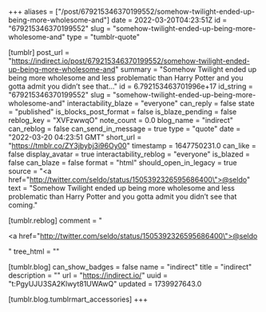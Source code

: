 +++
aliases = ["/post/679215346370199552/somehow-twilight-ended-up-being-more-wholesome-and"]
date = 2022-03-20T04:23:51Z
id = "679215346370199552"
slug = "somehow-twilight-ended-up-being-more-wholesome-and"
type = "tumblr-quote"

[tumblr]
post_url = "https://indirect.io/post/679215346370199552/somehow-twilight-ended-up-being-more-wholesome-and"
summary = "Somehow Twilight ended up being more wholesome and less problematic than Harry Potter and you gotta admit you didn’t see that..."
id = 6.792153463701996e+17
id_string = "679215346370199552"
slug = "somehow-twilight-ended-up-being-more-wholesome-and"
interactability_blaze = "everyone"
can_reply = false
state = "published"
is_blocks_post_format = false
is_blaze_pending = false
reblog_key = "XVFzwwqO"
note_count = 0.0
blog_name = "indirect"
can_reblog = false
can_send_in_message = true
type = "quote"
date = "2022-03-20 04:23:51 GMT"
short_url = "https://tmblr.co/ZY3jbybj3i96Oy00"
timestamp = 1647750231.0
can_like = false
display_avatar = true
interactability_reblog = "everyone"
is_blazed = false
can_blaze = false
format = "html"
should_open_in_legacy = true
source = "<a href=\"http://twitter.com/seldo/status/1505392326595686400\">@seldo</a>"
text = "Somehow Twilight ended up being more wholesome and less problematic than Harry Potter and you gotta admit you didn&rsquo;t see that coming."

[tumblr.reblog]
comment = "<p><a href=\"http://twitter.com/seldo/status/1505392326595686400\">@seldo</a></p>"
tree_html = ""

[tumblr.blog]
can_show_badges = false
name = "indirect"
title = "indirect"
description = ""
url = "https://indirect.io/"
uuid = "t:PgyUJU3SA2Klwyt81UWAwQ"
updated = 1739927643.0

[tumblr.blog.tumblrmart_accessories]
+++
